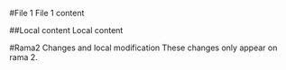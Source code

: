 #File 1
File 1 content


##Local content
Local content

#Rama2 Changes and local modification
These changes only appear on rama 2.